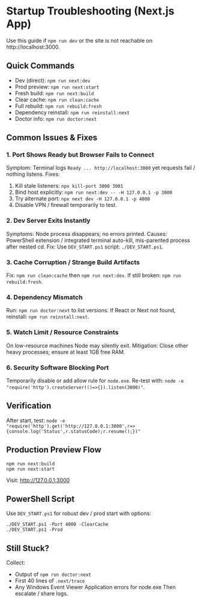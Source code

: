 # Startup Troubleshooting (Next.js App)

Use this guide if `npm run dev` or the site is not reachable on http://localhost:3000.

## Quick Commands
- Dev (direct): `npm run next:dev`
- Prod preview: `npm run next:start`
- Fresh build: `npm run next:build`
- Clear cache: `npm run clean:cache`
- Full rebuild: `npm run rebuild:fresh`
- Dependency reinstall: `npm run reinstall:next`
- Doctor info: `npm run doctor:next`

## Common Issues & Fixes
### 1. Port Shows Ready but Browser Fails to Connect
Symptom: Terminal logs `Ready ... http://localhost:3000` yet requests fail / nothing listens.
Fixes:
1. Kill stale listeners: `npx kill-port 3000 3001`
2. Bind host explicitly: `npm run next:dev -- -H 127.0.0.1 -p 3000`
3. Try alternate port: `npx next dev -H 127.0.0.1 -p 4000`
4. Disable VPN / firewall temporarily to test.

### 2. Dev Server Exits Instantly
Symptoms: Node process disappears; no errors printed.
Causes: PowerShell extension / integrated terminal auto-kill, mis-parented process after nested cd.
Fix: Use `DEV_START.ps1` script: `./DEV_START.ps1`.

### 3. Cache Corruption / Strange Build Artifacts
Fix: `npm run clean:cache` then `npm run next:dev`.
If still broken: `npm run rebuild:fresh`.

### 4. Dependency Mismatch
Run: `npm run doctor:next` to list versions. If React or Next not found, reinstall: `npm run reinstall:next`.

### 5. Watch Limit / Resource Constraints
On low-resource machines Node may silently exit.
Mitigation: Close other heavy processes; ensure at least 1GB free RAM.

### 6. Security Software Blocking Port
Temporarily disable or add allow rule for `node.exe`. Re-test with: `node -e "require('http').createServer(()=>{}).listen(3000)"`.

## Verification
After start, test:
`node -e "require('http').get('http://127.0.0.1:3000',r=>{console.log('Status',r.statusCode);r.resume();})"`

## Production Preview Flow
```
npm run next:build
npm run next:start
```
Visit: http://127.0.0.1:3000

## PowerShell Script
Use `DEV_START.ps1` for robust dev / prod start with options:
```
./DEV_START.ps1 -Port 4000 -ClearCache
./DEV_START.ps1 -Prod
```

## Still Stuck?
Collect:
- Output of `npm run doctor:next`
- First 40 lines of `.next/trace`
- Any Windows Event Viewer Application errors for node.exe
Then escalate / share logs.
